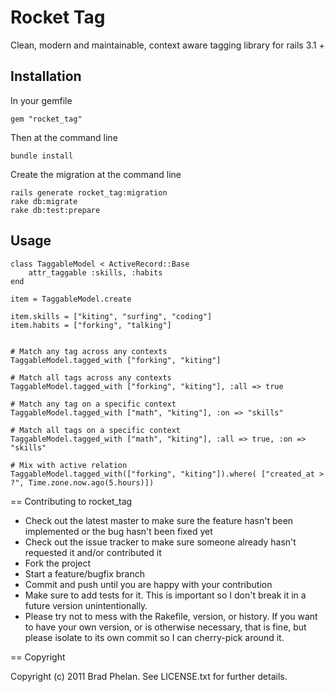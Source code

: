 Rocket Tag
==========

Clean, modern and maintainable, context aware tagging library for rails 3.1 +

Installation
------------

In your gemfile

	gem "rocket_tag"

Then at the command line
	
	bundle install

Create the migration at the command line

	rails generate rocket_tag:migration
	rake db:migrate
	rake db:test:prepare

Usage
-----

	class TaggableModel < ActiveRecord::Base
		attr_taggable :skills, :habits
	end	

	item = TaggableModel.create

	item.skills = ["kiting", "surfing", "coding"]
	item.habits = ["forking", "talking"]


	# Match any tag across any contexts
	TaggableModel.tagged_with ["forking", "kiting"]  

	# Match all tags across any contexts
	TaggableModel.tagged_with ["forking", "kiting"], :all => true

	# Match any tag on a specific context
	TaggableModel.tagged_with ["math", "kiting"], :on => "skills"

	# Match all tags on a specific context
	TaggableModel.tagged_with ["math", "kiting"], :all => true, :on => "skills"

	# Mix with active relation 
	TaggableModel.tagged_with(["forking", "kiting"]).where( ["created_at > ?", Time.zone.now.ago(5.hours)])  


== Contributing to rocket_tag
 
* Check out the latest master to make sure the feature hasn't been implemented or the bug hasn't been fixed yet
* Check out the issue tracker to make sure someone already hasn't requested it and/or contributed it
* Fork the project
* Start a feature/bugfix branch
* Commit and push until you are happy with your contribution
* Make sure to add tests for it. This is important so I don't break it in a future version unintentionally.
* Please try not to mess with the Rakefile, version, or history. If you want to have your own version, or is otherwise necessary, that is fine, but please isolate to its own commit so I can cherry-pick around it.

== Copyright

Copyright (c) 2011 Brad Phelan. See LICENSE.txt for
further details.

